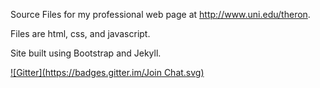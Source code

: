 Source Files for my professional web page at http://www.uni.edu/theron.

Files are html, css, and javascript.

Site built using Bootstrap and Jekyll.

[![Gitter](https://badges.gitter.im/Join Chat.svg)](https://gitter.im/theronhitchman/uni_web_page?utm_source=badge&utm_medium=badge&utm_campaign=pr-badge&utm_content=badge)